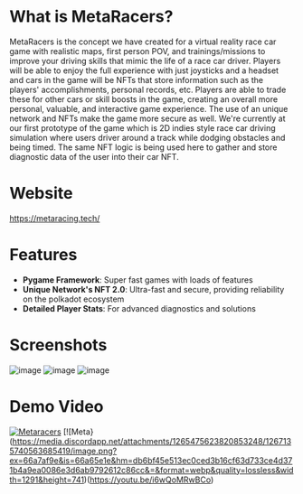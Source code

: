 # What is MetaRacers?
MetaRacers is the concept we have created for a virtual reality race car game with realistic maps, first person POV, and trainings/missions to improve your driving skills that mimic the life of a race car driver. Players will be able to enjoy the full experience with just joysticks and a headset and cars in the game will be NFTs that store information such as the players' accomplishments, personal records, etc. Players are able to trade these for other cars or skill boosts in the game, creating an overall more personal, valuable, and interactive game experience. The use of an unique network and NFTs make the game more secure as well. We're currently at our first prototype of the game which is 2D indies style race car driving simulation where users driver around a track while dodging obstacles and being timed. The same NFT logic is being used here to gather and store diagnostic data of the user into their car NFT.

# Website
https://metaracing.tech/

# Features
- **Pygame Framework**: Super fast games with loads of features
- **Unique Network's NFT 2.0**: Ultra-fast and secure, providing reliability on the polkadot ecosystem
- **Detailed Player Stats**: For advanced diagnostics and solutions

# Screenshots
![image](https://github.com/user-attachments/assets/a3fa6ed1-9750-4873-8577-ebd11c0b90bd)
![image](https://github.com/user-attachments/assets/f953823a-d0a1-499d-a921-2241d90812a0)
![image](https://github.com/user-attachments/assets/23ae8a74-a38f-4ff6-81f6-60c220acc7f0)

# Demo Video
[![Metaracers](https://backiee.com/static/wallpapers/560x315/368175.jpg)](https://youtu.be/Lw2XvW8aFhM)
[![Meta}(https://media.discordapp.net/attachments/1265475623820853248/1267135740563685419/image.png?ex=66a7af9e&is=66a65e1e&hm=db6bf45e513ec0ced3b16cf63d733ce4d371b4a9ea0086e3d6ab9792612c86cc&=&format=webp&quality=lossless&width=1291&height=741)(https://youtu.be/i6wQoMRwBCo)
